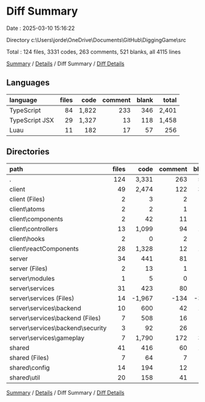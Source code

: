 # Diff Summary

Date : 2025-03-10 15:16:22

Directory c:\\Users\\jorde\\OneDrive\\Documents\\GitHub\\DiggingGame\\src

Total : 124 files,  3331 codes, 263 comments, 521 blanks, all 4115 lines

[Summary](results.md) / [Details](details.md) / Diff Summary / [Diff Details](diff-details.md)

## Languages
| language | files | code | comment | blank | total |
| :--- | ---: | ---: | ---: | ---: | ---: |
| TypeScript | 84 | 1,822 | 233 | 346 | 2,401 |
| TypeScript JSX | 29 | 1,327 | 13 | 118 | 1,458 |
| Luau | 11 | 182 | 17 | 57 | 256 |

## Directories
| path | files | code | comment | blank | total |
| :--- | ---: | ---: | ---: | ---: | ---: |
| . | 124 | 3,331 | 263 | 521 | 4,115 |
| client | 49 | 2,474 | 122 | 320 | 2,916 |
| client (Files) | 2 | 3 | 2 | -1 | 4 |
| client\\atoms | 2 | 2 | 1 | 2 | 5 |
| client\\components | 2 | 42 | 11 | 10 | 63 |
| client\\controllers | 13 | 1,099 | 94 | 192 | 1,385 |
| client\\hooks | 2 | 0 | 2 | 0 | 2 |
| client\\reactComponents | 28 | 1,328 | 12 | 117 | 1,457 |
| server | 34 | 441 | 81 | 95 | 617 |
| server (Files) | 2 | 13 | 1 | 4 | 18 |
| server\\modules | 1 | 5 | 0 | 2 | 7 |
| server\\services | 31 | 423 | 80 | 89 | 592 |
| server\\services (Files) | 14 | -1,967 | -134 | -396 | -2,497 |
| server\\services\\backend | 10 | 600 | 42 | 107 | 749 |
| server\\services\\backend (Files) | 7 | 508 | 16 | 91 | 615 |
| server\\services\\backend\\security | 3 | 92 | 26 | 16 | 134 |
| server\\services\\gameplay | 7 | 1,790 | 172 | 378 | 2,340 |
| shared | 41 | 416 | 60 | 106 | 582 |
| shared (Files) | 7 | 64 | 7 | 10 | 81 |
| shared\\config | 14 | 194 | 12 | 64 | 270 |
| shared\\util | 20 | 158 | 41 | 32 | 231 |

[Summary](results.md) / [Details](details.md) / Diff Summary / [Diff Details](diff-details.md)